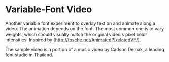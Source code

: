# Variable-Font Video

Another variable font experiment to overlay text on and animate along a video. The animation depends on the font. The most common one is to vary weights, which should visually match the original video's pixel color intensities. Inspired by [http://tosche.net/AnimatedPixelatedVF/].

The sample video is a portion of a music video by Cadson Demak, a leading font studio in Thailand.